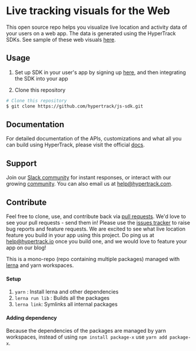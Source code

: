# Live tracking visuals for the Web

This open source repo helps you visualize live location and activity data of your users on a web app. The data is generated using the HyperTrack SDKs. See sample of these web visuals [here](https://dashboard.hypertrack.com/demo).

## Usage

1. Set up SDK in your user's app by signing up [here](https://www.hypertrack.com/signup?utm_source=github&utm_campaign=js_sdk), and then integrating the SDK into your app

2. Clone this repository
```bash
# Clone this repository
$ git clone https://github.com/hypertrack/js-sdk.git
```

## Documentation
For detailed documentation of the APIs, customizations and what all you can build using HyperTrack, please visit the official [docs](https://docs.hypertrack.com/js-sdk/).



## Support
Join our [Slack community](http://slack.hypertrack.com) for instant responses, or interact with our growing [community](https://community.hypertrack.com). You can also email us at help@hypertrack.com.


## Contribute
Feel free to clone, use, and contribute back via [pull requests](https://help.github.com/articles/about-pull-requests/). We'd love to see your pull requests - send them in! Please use the [issues tracker](https://github.com/hypertrack/js-sdk/issues) to raise bug reports and feature requests. We are excited to see what live location feature you build in your app using this project. Do ping us at help@hypertrack.io once you build one, and we would love to feature your app on our blog!

This is a mono-repo (repo containing multiple packages) managed with [lerna](https://github.com/lerna/lerna) and yarn workspaces.

#### Setup

1. `yarn` : Install lerna and other dependencies
2. `lerna run lib` : Builds all the packages
3. `lerna link`: Symlinks all internal packages

#### Adding dependency

Because the dependencies of the packages are managed by yarn workspaces, instead of using `npm install package-x` use `yarn add package-x`.

